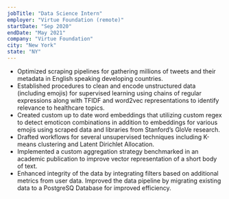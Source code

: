 ```yaml
---
jobTitle: "Data Science Intern"
employer: "Virtue Foundation (remote)"
startDate: "Sep 2020"
endDate: "May 2021"
company: "Virtue Foundation"
city: "New York"
state: "NY"
---
```


* Optimized scraping pipelines for gathering millions of tweets and their metadata in English speaking developing countries.
* Established procedures to clean and encode unstructured data (including emojis) for supervised learning using chains of regular expressions along with TFIDF and word2vec representations to identify relevance to healthcare topics.
* Created custom up to date word embeddings that utilizing custom regex to detect emoticon combinations in addition to embeddings for various emojis using scraped data and libraries from Stanford’s GloVe research.
* Drafted workflows for several unsupervised techniques including K-means clustering and Latent Dirichlet Allocation.
* Implemented a custom aggregation strategy benchmarked in an academic publication to improve vector representation of a short body of text.
* Enhanced integrity of the data by integrating filters based on additional metrics from user data.
Improved the data pipeline by migrating existing data to a PostgreSQ Database for improved efficiency.
